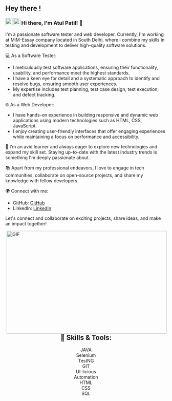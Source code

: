 ## Hey there ! <!-- <img src="https://media.giphy.com/media/hvRJCLFzcasrR4ia7z/giphy.gif" width="1px">  -->

<a href="https://twitter.com/priyesh069">
  <img align="left" alt="Atul Patil | Twitter" width="22px" src="https://raw.githubusercontent.com/peterthehan/peterthehan/master/assets/twitter.svg?raw=true" />
</a>
<a href="https://www.linkedin.com/in/atul-patil-6202676b/">
  <img align="left" alt="Atul LinkedIN" width="22px" src="https://github.com/hackerspider1/hackerspider1/blob/main/linkedin.svg?raw=true" />
</a>


### Hi there, I'm Atul Patil! 👋

I'm a passionate software tester and web developer. Currently, I'm working at MiM-Essay company located in South Delhi, where I combine my skills in testing and development to deliver high-quality software solutions.

💻 As a Software Tester:
- I meticulously test software applications, ensuring their functionality, usability, and performance meet the highest standards.
- I have a keen eye for detail and a systematic approach to identify and resolve bugs, ensuring smooth user experiences.
- My expertise includes test planning, test case design, test execution, and defect tracking.

🌐 As a Web Developer:
- I have hands-on experience in building responsive and dynamic web applications using modern technologies such as HTML, CSS, JavaScript.
- I enjoy creating user-friendly interfaces that offer engaging experiences while maintaining a focus on performance and accessibility.

🌟 I'm an avid learner and always eager to explore new technologies and expand my skill set. Staying up-to-date with the latest industry trends is something I'm deeply passionate about.

📚 Apart from my professional endeavors, I love to engage in tech communities, collaborate on open-source projects, and share my knowledge with fellow developers.

🌍 Connect with me:
- GitHub: [GitHub](https://github.com/priyesh069)
- LinkedIn: [LinkedIn](https://www.linkedin.com/in/atul-patil-6202676b/)

Let's connect and collaborate on exciting projects, share ideas, and make an impact together!

<img align="right" alt="GIF" src="https://github.com/hackerspider1/hackerspider1/blob/main/code.gif?raw=true" width="500" height="320" />

<!-- <img src="https://github.com/TheDudeThatCode//TheDudeThatCode/blob/master/Assets/Developer.gif" width="45px"> About Me:
--->


<h2 align="center"> 🔧 Skills & Tools: </h2>


<p align="center">
  JAVA
  <br>
  Selenium
  <br>
  TestNG
  <br>
  GIT
  <br>
  UI-licious
  <br>
  Automation
  <br>
  HTML
  <br>
  CSS
  <br>
  SQL
  <br>
  
</p>

<!--
**priyesh069/Priyesh069** is a ✨ _special_ ✨ repository because its `README.md` (this file) appears on your GitHub profile.

Here are some ideas to get you started:
- 🔭 I’m currently working on ...
- 🌱 I’m currently learning ...
- 👯 I’m looking to collaborate on ...
- 🤔 I’m looking for help with ...
- 💬 Ask me about ...
- 📫 How to reach me: ...
- 😄 Pronouns: ...
- ⚡ Fun fact: ...
-->
